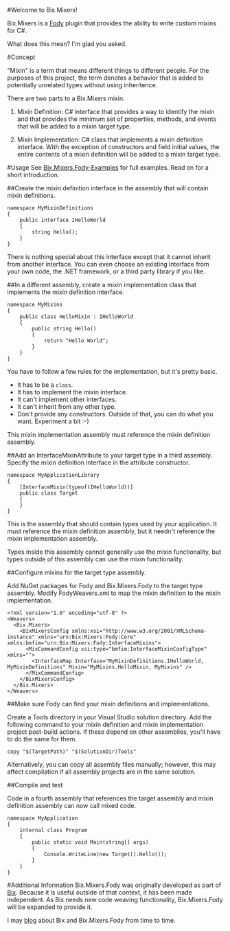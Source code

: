 #Welcome to Bix.Mixers!

Bix.Mixers is a [Fody](http://github.com/Fody/Fody) plugin that provides the
ability to write custom mixins for C#.

What does this mean? I'm glad you asked.

#Concept

"Mixin" is a term that means different things to different people. For the purposes of this project,
the term denotes a behavior that is added to potentially unrelated types without using inheritence.

There are two parts to a Bix.Mixers mixin.

1. Mixin Definition: C# interface that provides a way to identify the mixin and that provides the
minimum set of properties, methods, and events that will be added to a mixin target type.

2. Mixin Implementation: C# class that implements a mixin definition interface. With the exception
of constructors and field initial values, the entire contents of a mixin definition will be added
to a mixin target type.

#Usage
See [Bix.Mixers.Fody-Examples](http://github.com/rileywhite/Bix.Mixers.Fody-Examples)
for full examples. Read on for a short introduction.

##Create the mixin definition interface in the assembly that will contain mixin definitions.

    namespace MyMixinDefinitions
    {
        public interface IHelloWorld
        {
            string Hello();
        }
    }

There is nothing special about this interface except that it cannot inherit from another interface.
You can even choose an existing interface from your own code, the .NET framework, or a third party
library if you like.

##In a different assembly, create a mixin implementation class that implements the mixin definition interface.

    namespace MyMixins
    {
        public class HelloMixin : IHelloWorld
        {
            public string Hello()
            {
                return "Hello World";
            }
        }
    }

You have to follow a few rules for the implementation, but it's pretty basic.
 * It has to be a `class`.
 * It has to implement the mixin interface.
 * It can't implement other interfaces.
 * It can't inherit from any other type.
 * Don't provide any constructors.
Outside of that, you can do what you want. Experiment a bit :-)

This mixin implementation assembly must reference the mixin definition assembly.

##Add an InterfaceMixinAttribute to your target type in a third assembly. Specify the mixin definition interface in the attribute constructor.

    namespace MyApplicationLibrary
    {
        [InterfaceMixin(typeof(IHelloWorld))]
        public class Target
        {
        }
    }

This is the assembly that should contain types used by your application. It must reference
the mixin definition assembly, but it needn't reference the mixin implementation assembly.

Types inside this assembly cannot generally use the mixin
functionality, but types outside of this assembly can use the mixin functionality.

##Configure mixins for the target type assembly.

Add NuGet packages for Fody and Bix.Mixers.Fody to the target type assembly. Modify FodyWeavers.xml to map the mixin definition
to the mixin implementation.

    <?xml version="1.0" encoding="utf-8" ?>
    <Weavers>
      <Bix.Mixers>
        <BixMixersConfig xmlns:xsi="http://www.w3.org/2001/XMLSchema-instance" xmlns="urn:Bix:Mixers:Fody:Core" xmlns:bmfim="urn:Bix:Mixers:Fody:InterfaceMixins">
          <MixCommandConfig xsi:type="bmfim:InterfaceMixinConfigType" xmlns="">
            <InterfaceMap Interface="MyMixinDefinitions.IHelloWorld, MyMixinDefinitions" Mixin="MyMixins.HelloMixin, MyMixins" />
          </MixCommandConfig>
        </BixMixersConfig>
      </Bix.Mixers>
    </Weavers>
	
##Make sure Fody can find your mixin definitions and implementations.

Create a Tools directory in your Visual Studio solution directory. Add the following command to your mixin
definition and mixin implementation project post-build actions. If these depend on other assemblies, you'll
have to do the same for them.

    copy "$(TargetPath)" "$(SolutionDir)Tools"

Alternatively, you can copy all assembly files manually; however, this may affect compilation if all assembly
projects are in the same solution.

##Compile and test

Code in a fourth assembly that references the target assembly and mixin definition assembly can now call mixed code.

    namespace MyApplication
    {
        internal class Program
        {
            public static void Main(string[] args)
            {
                Console.WriteLine(new Target().Hello());
            }
        }
    }


#Additional Information
Bix.Mixers.Fody was originally developed as part of [Bix](https://github.com/rileywhite/Bix).
Because it is useful outside of that context, it has been made independent. As Bix needs new
code weaving functionality, Bix.Mixers.Fody will be expanded to provide it.

I may [blog](http://statisticsandlies.com/tags/bix) about Bix and Bix.Mixers.Fody from time to time.

